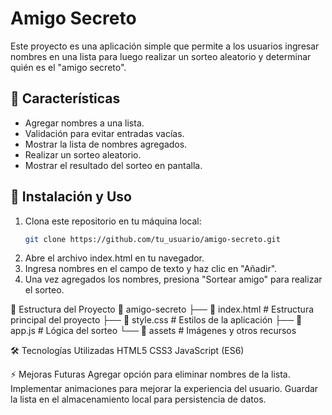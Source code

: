 # Amigo Secreto

Este proyecto es una aplicación simple que permite a los usuarios ingresar nombres en una lista para luego realizar un sorteo aleatorio y determinar quién es el "amigo secreto".

## 📌 Características
- Agregar nombres a una lista.
- Validación para evitar entradas vacías.
- Mostrar la lista de nombres agregados.
- Realizar un sorteo aleatorio.
- Mostrar el resultado del sorteo en pantalla.

## 🚀 Instalación y Uso
1. Clona este repositorio en tu máquina local:
   ```sh
   git clone https://github.com/tu_usuario/amigo-secreto.git
2. Abre el archivo index.html en tu navegador.
3. Ingresa nombres en el campo de texto y haz clic en "Añadir".
4. Una vez agregados los nombres, presiona "Sortear amigo" para realizar el sorteo.

📁 Estructura del Proyecto
📂 amigo-secreto
├── 📄 index.html  # Estructura principal del proyecto
├── 📄 style.css   # Estilos de la aplicación
├── 📄 app.js      # Lógica del sorteo
└── 📂 assets      # Imágenes y otros recursos

🛠️ Tecnologías Utilizadas
HTML5
CSS3
JavaScript (ES6)

⚡ Mejoras Futuras
Agregar opción para eliminar nombres de la lista.
Implementar animaciones para mejorar la experiencia del usuario.
Guardar la lista en el almacenamiento local para persistencia de datos.
